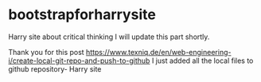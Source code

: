 # bootstrapforharrysite
Harry site about critical thinking
I will update this part shortly.

Thank you for this post
https://www.texniq.de/en/web-engineering-i/create-local-git-repo-and-push-to-github
I just added all the local files to github repository- Harry site
